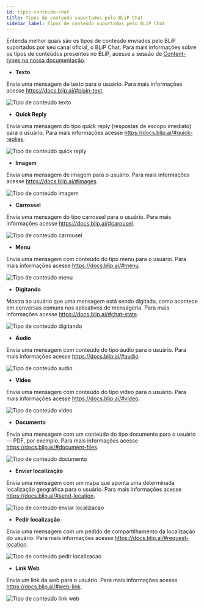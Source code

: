 ```yaml
---
id: tipos-conteudo-chat
title: Tipos de conteúdo suportados pelo BLiP Chat
sidebar_label: Tipos de conteúdo suportados pelo BLiP Chat
---
```


Entenda melhor quais são os tipos de conteúdo enviados pelo BLiP suportados por seu canal oficial, o BLiP Chat. Para mais informações sobre os tipos de conteúdos presentes no BLiP, acesse a sessão de [Content-types na nossa documentação](https://docs.blip.ai/#content-types).

* **Texto**
  
Envia uma mensagem de texto para o usuário. Para mais informações acesse https://docs.blip.ai/#plain-text.

![Tipo de conteúdo texto](/img/builder/builder-visao-geral-dos-tipos-de-conteudo-2.png)

* **Quick Reply**
  
Envia uma mensagem do tipo quick reply (respostas de escopo imediato) para o usuário. Para mais informações acesse https://docs.blip.ai/#quick-replies.

![Tipo de conteúdo quick reply](/img/builder/builder-visao-geral-dos-tipos-de-conteudo-3.png)

* **Imagem**
  
Envia uma mensagem de imagem para o usuário. Para mais informações acesse https://docs.blip.ai/#images.

![Tipo de conteúdo imagem](/img/builder/builder-visao-geral-dos-tipos-de-conteudo-4.png)

* **Carrossel**

Envia uma mensagem do tipo carrossel para o usuário. Para mais informações acesse https://docs.blip.ai/#carousel.

![Tipo de conteúdo carrousel](/img/builder/builder-visao-geral-dos-tipos-de-conteudo-5.png)

* **Menu**

Envia uma mensagem com conteúdo do tipo menu para o usuário. Para mais informações acesse https://docs.blip.ai/#menu.

![Tipo de conteúdo menu](/img/builder/builder-visao-geral-dos-tipos-de-conteudo-6.png)

* **Digitando**

Mostra ao usuário que uma mensagem está sendo digitada, como acontece em conversas comuns nos aplicativos de mensageria. Para mais informações acesse https://docs.blip.ai/#chat-state.

![Tipo de conteúdo digitando](/img/builder/builder-visao-geral-dos-tipos-de-conteudo-7.png)

* **Áudio**

Envia uma mensagem com conteúdo do tipo áudio para o usuário. Para mais informações acesse https://docs.blip.ai/#audio.

![Tipo de conteúdo audio](/img/builder/builder-visao-geral-dos-tipos-de-conteudo-8.png)

* **Vídeo**

Envia uma mensagem com conteúdo do tipo vídeo para o usuário. Para mais informações acesse https://docs.blip.ai/#video.

![Tipo de conteúdo video](/img/builder/builder-visao-geral-dos-tipos-de-conteudo-9.png)

* **Documento**

Envia uma mensagem com um conteúdo do tipo documento para o usuário — PDF, por exemplo. Para mais informações acesse https://docs.blip.ai/#document-files.

![Tipo de conteúdo documento](/img/builder/builder-visao-geral-dos-tipos-de-conteudo-10.png)

* **Enviar localização**

Envia uma mensagem com um mapa que aponta uma determinada localização geográfica para o usuário. Para mais informações acesse https://docs.blip.ai/#send-location.

![Tipo de conteúdo enviar localizacao](/img/builder/builder-visao-geral-dos-tipos-de-conteudo-11.png)

* **Pedir localização**

Envia uma mensagem com um pedido de compartilhamento da localização do usuário. Para mais informações acesse https://docs.blip.ai/#request-location.

![Tipo de conteúdo pedir localizacao](/img/builder/builder-visao-geral-dos-tipos-de-conteudo-12.png)

* **Link Web**

Envia um link da web para o usuário. Para mais informações acesse https://docs.blip.ai/#web-link.

![Tipo de conteúdo link web](/img/builder/builder-visao-geral-dos-tipos-de-conteudo-13.png)


<!-- Rating frame -->
<script type="text/javascript" src="/scripts/rating.js"></script>